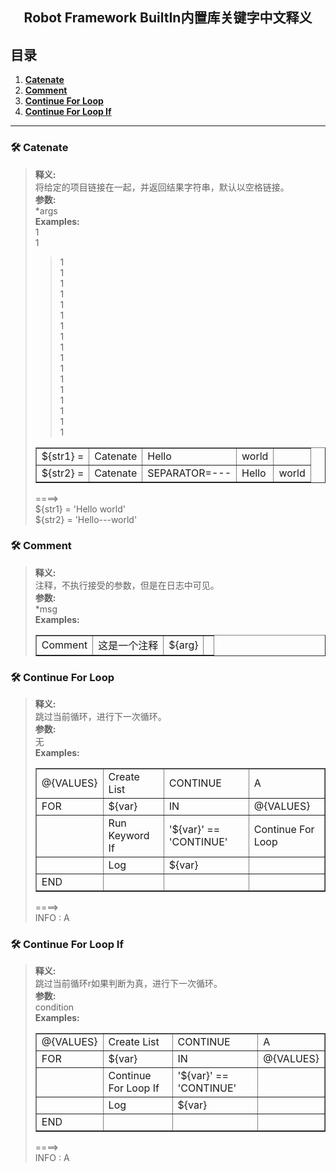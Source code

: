 <h2 align="center">Robot Framework BuiltIn内置库关键字中文释义 </h2>

## 目录  
   1. **<a href="#Catenate">Catenate</a>**
   2. **<a href="#Catenate">Comment</a>**
   3. **<a href="#ContinueForLoop">Continue For Loop</a>**
   4. **<a href="#ContinueForLoopIf">Continue For Loop If</a>**
 --- 
###  🛠  Catenate<a id="Catenate"></a>
> **释义:**   
>  将给定的项目链接在一起，并返回结果字符串，默认以空格链接。   
> **参数:**   
> *args  
> **Examples:**   
>   1  
>   1  
> >   1  
> >   1  
> >   1  
> >   1  
> >   1  
> >   1  
> >   1  
> >   1  
> >   1  
> >   1  
> >   1  
> >   1  
> >   1  
> >   1  
> >   1  
> >   1  
> >   1  
> 
> <table border="1">
> <tbody><tr>
> <td>${str1} =</td>
> <td>Catenate</td>
> <td>Hello</td>
> <td>world</td>
> <td></td></tr>
> <tr>
> <td>${str2} =</td>
> <td>Catenate</td>
> <td>SEPARATOR=---</td>
> <td>Hello</td>
> <td>world</td>
> </tr></tbody></table>  
> 
>====>  
> \${str1} = 'Hello world'  
> \${str2} = 'Hello---world'


###  🛠 Comment<a id="Comment"></a>
> **释义:**   
>  注释，不执行接受的参数，但是在日志中可见。   
> **参数:**   
> *msg  
> **Examples:**  
> <table border="1">
> <tbody><tr>
> <td>Comment</td>
> <td>这是一个注释</td>
> <td>${arg}</td>
> <td></td>
> </tr>
> </tbody></table>  


###  🛠 Continue For Loop<a id="ContinueForLoop"></a>
> **释义:**   
>  跳过当前循环，进行下一次循环。   
> **参数:**   
> 无  
> **Examples:**  
> <table border="1"><tbody><tr><td>@{VALUES}</td><td>Create List</td><td>CONTINUE</td><td>A</td></tr><tr><td>FOR</td><td>${var}</td><td>IN</td><td>@{VALUES}</td></tr><tr><td></td><td>Run Keyword If</td><td>'${var}' == 'CONTINUE'</td><td>Continue For Loop</td></tr><tr><td></td><td>Log</td><td>${var}</td><td></td></tr><tr><td>END</td><td></td><td></td><td></td></tr></tbody></table>
> 
>====>  
> INFO : A


###  🛠 Continue For Loop If<a id="ContinueForLoopIf"></a>
> **释义:**   
>  跳过当前循环r如果判断为真，进行下一次循环。   
> **参数:**   
> condition  
> **Examples:**  
> <table border="1"><tbody><tr><td>@{VALUES}</td><td>Create List</td><td>CONTINUE</td><td>A</td></tr><tr><td>FOR</td><td>${var}</td><td>IN</td><td>@{VALUES}</td></tr><tr><td></td><td>Continue For Loop If</td><td>'${var}' == 'CONTINUE'</td><td></td></tr><tr><td></td><td>Log</td><td>${var}</td><td></td></tr><tr><td>END</td><td></td><td></td><td></td></tr></tbody></table>
> 
>====>  
> INFO : A
